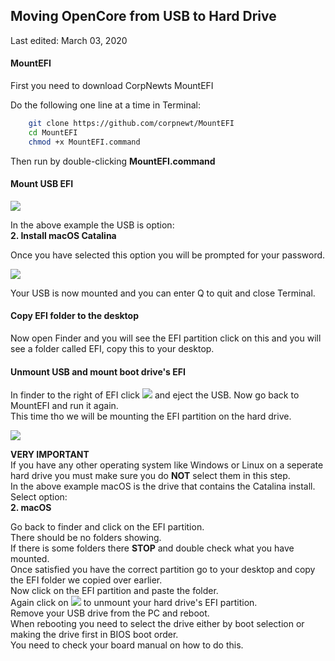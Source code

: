 ## Moving OpenCore from USB to Hard Drive

Last edited: March 03, 2020

#### MountEFI

First you need to download CorpNewts MountEFI

Do the following one line at a time in Terminal:
```bash
    git clone https://github.com/corpnewt/MountEFI
    cd MountEFI
    chmod +x MountEFI.command
```  
Then run by double-clicking **MountEFI.command**

#### Mount USB EFI
![](https://i.imgur.com/nI4jKe2.png)

In the above example the USB is option:  
**2. Install macOS Catalina**

Once you have selected this option you will be prompted for your password.

![](https://i.imgur.com/wn7jUcc.png)

Your USB is now mounted and you can enter Q to quit and close Terminal.

#### Copy EFI folder to the desktop

Now open Finder and you will see the EFI partition click on this and you will see a folder called EFI, copy this to your desktop.

#### Unmount USB and mount boot drive's EFI

In finder to the right of EFI click ![](https://i.imgur.com/tF0Rp5Z.png?1) and eject the USB.
Now go back to MountEFI and run it again.  
This time tho we will be mounting the EFI partition on the hard drive.

![](https://i.imgur.com/jeZW3jP.png)

**VERY IMPORTANT**  
If you have any other operating system like Windows or Linux on a seperate hard drive you must make sure you do **NOT** select them in this step.  
In the above example macOS is the drive that contains the Catalina install.  
Select option:  
**2. macOS**

Go back to finder and click on the EFI partition.  
There should be no folders showing.  
If there is some folders there **STOP** and double check what you have mounted.  
Once satisfied you have the correct partition go to your desktop and copy the EFI folder we copied over earlier.  
Now click on the EFI partition and paste the folder.  
Again click on ![](https://i.imgur.com/tF0Rp5Z.png?1) to unmount your hard drive's EFI partition.  
Remove your USB drive from the PC and reboot.  
When rebooting you need to select the drive either by boot selection or making the drive first in BIOS boot order.  
You need to check your board manual on how to do this.
